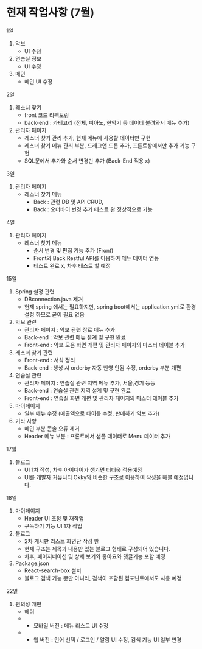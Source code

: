 # 현재 작업사항 (7월)

1일
1) 악보
    - UI 수정
2) 연습실 정보
    - UI 수정
3) 메인
   - 메인 UI 수정

2일
1) 레스너 찾기
    - front 코드 리팩토링
    - back-end : 카테고리 (전체, 피아노, 현악기 등 데이터 불려와서 메뉴 추가)
2) 관리자 페이지
    - 레스너 찾기 관리 추가, 현재 메뉴에 사용할 데이터만 구현
    - 레스너 찾기 메뉴 관리 부분, 드래그앤 드롭 추가, 프론트상에서만 추가 기능 구현
    - SQL문에서 추가와 순서 변경만 추가 (Back-End 적용 x)

3일
1) 관리자 페이지
    - 레스너 찾기 메뉴 
        - Back : 관련 DB 및 API CRUD, 
        - Back : 오더바이 변경 추가 테스트 완 정상적으로 가능

4일
1) 관리자 페이지
   - 레스너 찾기 메뉴 
        - 순서 변경 및 편집 기능 추가 (Front)
        - Front와 Back Restful API를 이용하여 메뉴 데이터 연동 
        - 테스트 완료 x, 차후 테스트 할 예정

15일
1) Spring 설정 관련
   - DBconnection.java 제거
   - 현재 spring 에서는 필요하지만, spring boot에서는 application.yml로 환경설정 하므로 굳이 필요 없음
2) 악보 관련
   - 관리자 페이지 : 악보 관련 장르 메뉴 추가
   - Back-end : 악보 관련 메뉴 설계 및 구현 완료
   - Front-end : 악보 모음 화면 개편 및 관리자 페이지의 마스터 테이블 추가
3) 레스너 찾기 관련
   - Front-end : 서식 정리
   - Back-end : 생성 시 orderby 자동 반영 안됨 수정, orderby 부분 개편
4) 연습실 관련
   - 관리자 페이지 : 연습실 관련 지역 메뉴 추가, 서울,경기 등등
   - Back-end : 연습실 관련 지역 설계 및 구현 완료
   - Front-end : 연습실 화면 개편 및 관리자 페이지의 마스터 테이블 추가
5) 마이페이지
   - 일부 메뉴 수정 (매출액으로 타이틀 수정, 판매하기 악보 추가)
6) 기타 사항
   - 메인 부분 콘솔 오류 제거
   - Header 메뉴 부분 : 프론트에서 샘플 데이터로 Menu 데이터 추가

17일
1) 블로그
   - UI 1차 작성, 차후 아이디어가 생기면 더더욱 적용예정
   - UI를 개발자 커뮤니티 Okky와 비슷한 구조로 이용하여 작성을 해볼 예정입니다.

18일
1) 마이페이지
   - Header UI 조정 및 재작업
   - 구독하기 기능 UI 1차 작업
2) 블로그 
   - 2차 게시판 리스트 화면단 작성 완
   - 현재 구조는 제목과 내용만 있는 블로그 형태로 구성되어 있습니다.
   - 차후, 페이지네이션 및 상세 보기와 좋아요와 댓글기능 포함 예정
3) Package.json
   - React-search-box 설치
   - 블로그 검색 기능 뿐만 아니라, 검색이 포함된 컴포넌트에서도 사용 예정

22일
1) 편의성 개편
   - 헤더
   - - 모바일 버전 : 메뉴 리스트 UI 수정
   - - 웹 버전 : 언어 선택 / 로그인 / 알람 UI 수정, 검색 기능 UI 일부 변경